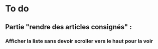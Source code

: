 # To do

## Partie "rendre des articles consignés" :
### Afficher la liste sans devoir scroller vers le haut pour la voir